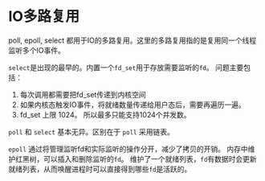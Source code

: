 # IO多路复用
poll, epoll, select 都用于IO的多路复用。这里的多路复用指的是复用同一个线程监听多个IO事件。

`select`是出现的最早的。内置一个`fd_set`用于存放需要监听的`fd`。
问题主要包括：
1. 每次调用都需要把fd_set传递到内核空间
2. 如果内核态触发IO事件，将就绪数量传递给用户态后，需要再遍历一遍。
3. fd_set 上限 1024。 所以最多只能支持1024个并发数。

`poll` 和 `select` 基本无异。区别在于 `poll` 采用链表。

`epoll` 通过将管理监听fd和实际监听的操作分开，减少了拷贝的开销。
内存中维护红黑树，可以插入和删除监听的`fd`。
维护了一个就绪列表，`fd`有数据时会更新就绪列表，从而唤醒进程时可以直接得到哪些`fd`是活跃的。